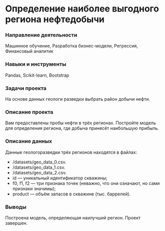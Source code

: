 # Определение наиболее выгодного региона нефтедобычи

### Направление деятельности

Машинное обучение, Разработка бизнес-модели, Регрессия, Финансовый аналитик

### Навыки и инструменты

Pandas, Scikit-learn, Bootstrap

### Задачи проекта

На основе данных геологи разведки выбрать район добычи нефти.

### Описание проекта

Вам предоставлены пробы нефти в трёх регионах. Постройте модель для определения региона, где добыча принесёт наибольшую прибыль. 

### Описание данных

Данные геологоразведки трёх регионов находятся в файлах: 
* /datasets/geo_data_0.csv.
* /datasets/geo_data_1.csv.
* /datasets/geo_data_2.csv.
* id — уникальный идентификатор скважины;
* f0, f1, f2 — три признака точек (неважно, что они означают, но сами признаки значимы);
* product — объём запасов в скважине (тыс. баррелей).

### Выводы

Построена модель, определяющая наилучший регион. Проект завершен.
